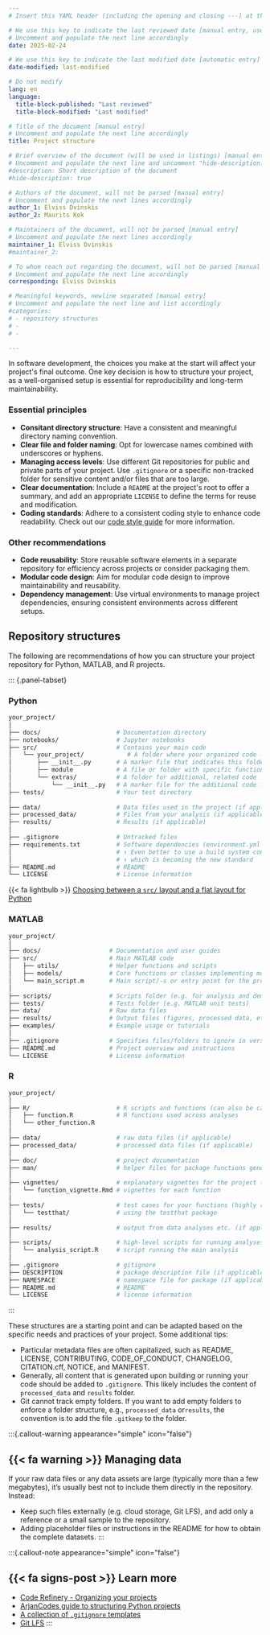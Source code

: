 ```yaml
---
# Insert this YAML header (including the opening and closing ---) at the beginning of the document and fill it out accordingly

# We use this key to indicate the last reviewed date [manual entry, use YYYY-MM-DD]
# Uncomment and populate the next line accordingly
date: 2025-02-24

# We use this key to indicate the last modified date [automatic entry]
date-modified: last-modified

# Do not modify
lang: en
language: 
  title-block-published: "Last reviewed"
  title-block-modified: "Last modified"

# Title of the document [manual entry]
# Uncomment and populate the next line accordingly
title: Project structure

# Brief overview of the document (will be used in listings) [manual entry]
# Uncomment and populate the next line and uncomment "hide-description: true".
#description: Short description of the document
#hide-description: true

# Authors of the document, will not be parsed [manual entry]
# Uncomment and populate the next lines accordingly
author_1: Elviss Dvinskis
author_2: Maurits Kok

# Maintainers of the document, will not be parsed [manual entry]
# Uncomment and populate the next lines accordingly
maintainer_1: Elviss Dvinskis
#maintainer_2:

# To whom reach out regarding the document, will not be parsed [manual entry]
# Uncomment and populate the next line accordingly
corresponding: Elviss Dvinskis

# Meaningful keywords, newline separated [manual entry]
# Uncomment and populate the next line and list accordingly
#categories: 
# - repository structures
# - 
# - 

---
```


In software development, the choices you make at the start will affect your project's final outcome. One key decision is how to structure your project, as a well-organised setup is essential for reproducibility and long-term maintainability.

### Essential principles
- **Consitant directory structure**: Have a consistent and meaningful directory naming convention.
- **Clear file and folder naming**: Opt for lowercase names combined with underscores or hyphens.
- **Managing access levels**: Use different Git repositories for public and private parts of your project. Use `.gitignore` or a specific non-tracked folder for sensitive content and/or files that are too large.
- **Clear documentation**: Include a `README` at the project's root to offer a summary, and add an appropriate `LICENSE` to define the terms for reuse and modification.
- **Coding standards**: Adhere to a consistent coding style to enhance code readability. Check out our [code style guide](/docs/software/code_quality/code_style.md) for more information.

### Other recommendations
- **Code reusability**: Store reusable software elements in a separate repository for efficiency across projects or consider packaging them.
- **Modular code design**: Aim for modular code design to improve maintainability and reusability.
- **Dependency management**: Use virtual environments to manage project dependencies, ensuring consistent environments across different setups.

## Repository structures

The following are recommendations of how you can structure your project repository for Python, MATLAB, and R projects.

::: {.panel-tabset}

### Python

```bash
your_project/
│
├── docs/                     # Documentation directory
├── notebooks/                # Jupyter notebooks
├── src/                      # Contains your main code
│   └── your_project/            # A folder where your organized code lives
│       ├── __init__.py       # A marker file that indicates this folder is for Python code
│       ├── module            # A file or folder with specific functions or classes
│       └── extras/           # A folder for additional, related code
│           └── __init__.py   # A marker file for the additional code folder
├── tests/                    # Your test directory  
│
├── data/                     # Data files used in the project (if applicable)
├── processed_data/           # Files from your analysis (if applicable)
├── results/                  # Results (if applicable)
│
├── .gitignore                # Untracked files 
├── requirements.txt          # Software dependencies (environment.yml if using Conda)
│							  #	↑ Even better to use a build system config (pyproject.toml)
│							  #	↑ which is becoming the new standard
├── README.md                 # README
└── LICENSE                   # License information
```

{{< fa lightbulb >}} [Choosing between a `src/` layout and a flat layout for Python](https://packaging.python.org/en/latest/discussions/src-layout-vs-flat-layout/)

### MATLAB

```bash
your_project/
│
├── docs/                   # Documentation and user guides
├── src/                    # Main MATLAB code
│   ├── utils/              # Helper functions and scripts
│   ├── models/             # Core functions or classes implementing models/algorithms
│   └── main_script.m       # Main script/-s or entry point for the project
│
├── scripts/                # Scripts folder (e.g. for analysis and demo scripts)
├── tests/                  # Tests folder (e.g. MATLAB unit tests)
├── data/                   # Raw data files
├── results/                # Output files (figures, processed data, etc.)
├── examples/               # Example usage or tutorials
│
├── .gitignore              # Specifies files/folders to ignore in version control
├── README.md               # Project overview and instructions
└── LICENSE                 # License information

```

### R

```bash
your_project/
│
├── R/                        # R scripts and functions (can also be called src/)
│   ├── function.R            # R functions used across analyses
│   └── other_function.R      
│
├── data/                     # raw data files (if applicable)
├── processed_data/           # processed data files (if applicable)
│
├── doc/                      # project documentation
├── man/                      # helper files for package functions generated from roxygen2 (if applicable)
│      
├── vignettes/                # explanatory vignettes for the project (if applicable)
│   └── function_vignette.Rmd # vignettes for each function
│
├── tests/                    # test cases for your functions (highly recommended)
│   └── testthat/             # using the testthat package
│
├── results/                  # output from data analyses etc. (if applicable)
│
├── scripts/                  # high-level scripts for running analyses
│   └── analysis_script.R     # script running the main analysis
│
├── .gitignore                # gitignore
├── DESCRIPTION               # package description file (if applicable)
├── NAMESPACE                 # namespace file for package (if applicable)
├── README.md                 # README
└── LICENSE                   # license information
```

:::

These structures are a starting point and can be adapted based on the specific needs and practices of your project. Some additional tips:

- Particular metadata files are often capitalized, such as README, LICENSE, CONTRIBUTING, CODE_OF_CONDUCT, CHANGELOG, CITATION.cff, NOTICE, and MANIFEST.
- Generally, all content that is generated upon building or running your code should be added to `.gitignore`. This likely includes the content of `processed_data` and `results` folder. 
- Git cannot track empty folders. If you want to add empty folders to enforce a folder structure, e.g., `processed_data` or`results`, the convention is to add the file `.gitkeep` to the folder.

:::{.callout-warning appearance="simple" icon="false"}
## {{< fa warning >}} **Managing data**
If your raw data files or any data assets are large (typically more than a few megabytes), it’s usually best not to include them directly in the repository. Instead:  

- Keep such files externally (e.g. cloud storage, Git LFS), and add only a reference or a small sample to the repository.
- Adding placeholder files or instructions in the README for how to obtain the complete datasets.
:::

:::{.callout-note appearance="simple" icon="false"}
## {{< fa signs-post >}} Learn more

- [Code Refinery - Organizing your projects](https://coderefinery.github.io/reproducible-research/organizing-projects/)
- [ArjanCodes guide to structuring Python projects](https://arjancodes.com/blog/guide-to-structuring-python-projects/)
- [A collection of `.gitignore` templates](https://github.com/github/gitignore)
- [Git LFS](https://git-lfs.com)
:::
